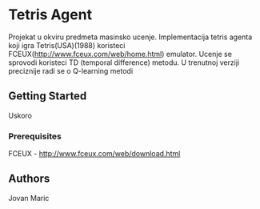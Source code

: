 # Tetris Agent

Projekat u okviru predmeta masinsko ucenje. Implementacija tetris agenta koji igra Tetris(USA)(1988) koristeci FCEUX(http://www.fceux.com/web/home.html) emulator. Ucenje se sprovodi koristeci TD (temporal difference)
metodu. U trenutnoj verziji preciznije radi se o Q-learning metodi

## Getting Started

Uskoro

### Prerequisites

FCEUX - http://www.fceux.com/web/download.html



## Authors

Jovan Maric
